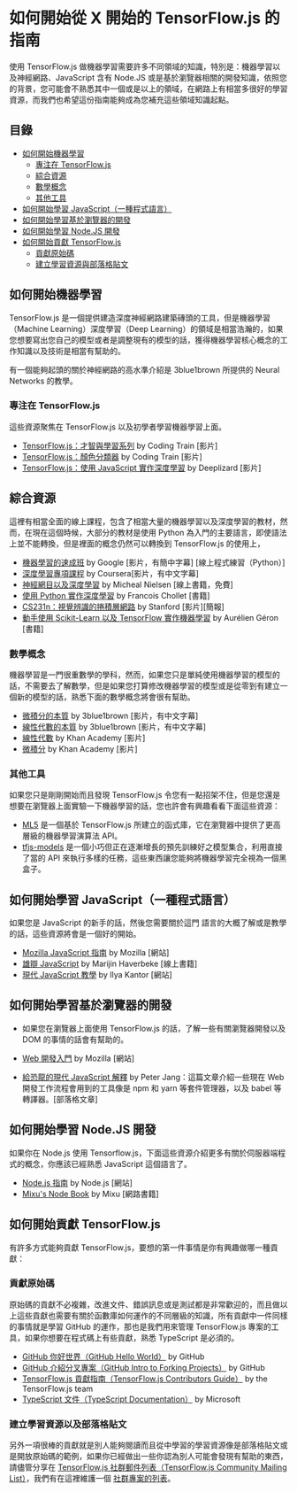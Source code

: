 # 如何開始從 X 開始的 TensorFlow.js 的指南

使用 TensorFlow.js 做機器學習需要許多不同領域的知識，特別是：機器學習以及神經網路、JavaScript 含有 Node.JS 或是基於瀏覽器相關的開發知識，依照您的背景，您可能會不熟悉其中一個或是以上的領域，在網路上有相當多很好的學習資源，而我們也希望這份指南能夠成為您補充這些領域知識起點。

## 目錄

* [如何開始機器學習](#如何開始**機器學習**)
  * [專注在 TensorFlow.js](#專注在-tensorflowjs)
  * [綜合資源](#綜合資源)
  * [數學概念](#數學概念)
  * [其他工具](#其他工具)
* [如何開始學習 JavaScript（一種程式語言）](#如何開始學習-javascript一種程式語言)
* [如何開始學習基於瀏覽器的開發](#如何開始學習基於瀏覽器的開發)
* [如何開始學習 Node.JS 開發](#如何開始學習-nodejs-開發)
* [如何開始貢獻 TensorFlow.js](#如何開始貢獻-tensorflowjs)
  * [貢獻原始碼](#貢獻原始碼)
  * [建立學習資源與部落格貼文](#建立學習資源以及部落格貼文)

## 如何開始**機器學習**

TensorFlow.js 是一個提供建造深度神經網路建築磚頭的工具，但是機器學習（Machine Learning）深度學習（Deep Learning）的領域是相當浩瀚的，如果您想要寫出您自己的模型或者是調整現有的模型的話，獲得機器學習核心概念的工作知識以及技術是相當有幫助的。

有一個能夠起頭的關於神經網路的高水準介紹是 3blue1brown 所提供的 Neural Networks 的教學。

### 專注在 TensorFlow.js

這些資源聚焦在 TensorFlow.js 以及初學者學習機器學習上面。

* [TensorFlow.js：才智與學習系列](https://www.youtube.com/playlist?list=PLRqwX-V7Uu6YIeVA3dNxbR9PYj4wV31oQ) by Coding Train [影片]
* [TensorFlow.js：顏色分類器](https://www.youtube.com/playlist?list=PLRqwX-V7Uu6bmMRCIoTi72aNWHo7epX4L) by Coding Train [影片]
* [TensorFlow.js：使用 JavaScript 實作深度學習](https://www.youtube.com/playlist?list=PLZbbT5o_s2xr83l8w44N_g3pygvajLrJ-) by Deeplizard [影片]

## 綜合資源

這裡有相當全面的線上課程，包含了相當大量的機器學習以及深度學習的教材，然而，在現在這個時候，大部分的教材是使用 Python 為入門的主要語言，即使語法上並不能轉換，但是裡面的概念仍然可以轉換到 TensorFlow.js 的使用上，

* [機器學習的速成班](https://developers.google.com/machine-learning/crash-course/ml-intro) by Google [影片，有簡中字幕] [線上程式練習（Python）]
* [深度學習專項課程](https://www.coursera.org/specializations/deep-learning) by Coursera[影片，有中文字幕]
* [神經網目以及深度學習](http://neuralnetworksanddeeplearning.com/) by Micheal Nielsen [線上書籍，免費]
* [使用 Python 實作深度學習](https://www.manning.com/books/deep-learning-with-python) by Francois Chollet [書籍]
* [CS231n：視覺辨識的捲積層網路](http://cs231n.stanford.edu/) by Stanford [影片][簡報]
* [動手使用 Scikit-Learn 以及 TensorFlow 實作機器學習](http://shop.oreilly.com/product/0636920052289.do) by  Aurélien Géron [書籍]

### 數學概念

機器學習是一門很重數學的學科，然而，如果您只是單純使用機器學習的模型的話，不需要去了解數學，但是如果您打算修改機器學習的模型或是從零到有建立一個新的模型的話，熟悉下面的數學概念將會很有幫助。

* [微積分的本質](https://www.youtube.com/playlist?list=PLZHQObOWTQDMsr9K-rj53DwVRMYO3t5Yr) by 3blue1brown [影片，有中文字幕]
* [線性代數的本質](https://www.youtube.com/playlist?list=PLZHQObOWTQDPD3MizzM2xVFitgF8hE_ab) by 3blue1brown [影片，有中文字幕]
* [線性代數](https://www.khanacademy.org/math/linear-algebra) by Khan Academy [影片]
* [微積分](https://www.khanacademy.org/math/calculus-home) by Khan Academy [影片]

### 其他工具

如果您只是剛剛開始而且發現 TensorFlow.js 令您有一點招架不住，但是您還是想要在瀏覽器上面實驗一下機器學習的話，您也許會有興趣看看下面這些資源：

* [ML5](https://ml5js.org/) 是一個基於 TensorFlow.js 所建立的函式庫，它在瀏覽器中提供了更高層級的機器學習演算法 API。
* [tfjs-models](https://github.com/tensorflow/tfjs-models) 是一個小巧但正在逐漸增長的預先訓練好之模型集合，利用直接了當的 API 來執行多樣的任務，這些東西讓您能夠將機器學習完全視為一個黑盒子。

## 如何開始學習 **JavaScript（一種程式語言）**

如果您是 JavaScript 的新手的話，然後您需要關於這門
語言的大概了解或是教學的話，這些資源將會是一個好的開始。

* [Mozilla JavaScript 指南](https://developer.mozilla.org/en-US/docs/Web/JavaScript) by Mozilla [網站]
* [雄辯 JavaScript](http://eloquentjavascript.net/) by Marijin Haverbeke [線上書籍]
* [現代 JavaScript 教學](https://javascript.info/) by Ilya Kantor [網站]

## 如何開始學習**基於瀏覽器的開發**

* 如果您在瀏覽器上面使用 TensorFlow.js 的話，了解一些有關瀏覽器開發以及 DOM 的事情的話會有幫助的。

* [Web 開發入門](https://developer.mozilla.org/en-US/docs/Learn/Getting_started_with_the_web) by Mozilla [網站]
* [給恐龍的現代 JavaScript 解釋](https://medium.com/the-node-js-collection/modern-javascript-explained-for-dinosaurs-f695e9747b70) by Peter Jang：這篇文章介紹一些現在 Web 開發工作流程會用到的工具像是 npm 和 yarn 等套件管理器，以及 babel 等轉譯器。[部落格文章]

## 如何開始學習 Node.JS 開發

如果你在 Node.js 使用 Tensorflow.js，下面這些資源介紹更多有關於伺服器端程式的概念，你應該已經熟悉 JavaScript 這個語言了。

* [Node.js 指南](https://nodejs.org/en/docs/guides/) by Node.js [網站]
* [Mixu's Node Book](http://book.mixu.net/node/single.html) by Mixu [網路書籍]

## 如何開始**貢獻 TensorFlow.js**

有許多方式能夠貢獻 TensorFlow.js，要想的第一件事情是你有興趣做哪一種貢獻：

### 貢獻原始碼

原始碼的貢獻不必複雜，改進文件、錯誤訊息或是測試都是非常歡迎的，而且做以上這些貢獻也需要有關於函數庫如何運作的不同層級的知識，所有貢獻中一件同樣的事情就是學習 GitHub 的運作，那也是我們用來管理 TensorFlow.js 專案的工具，如果你想要在程式碼上有些貢獻，熟悉 TypeScript 是必須的。

* [GitHub 你好世界（GitHub Hello World）](https://guides.github.com/activities/hello-world/) by GitHub
* [GitHub 介紹分叉專案（GitHub Intro to Forking Projects）](https://guides.github.com/activities/forking/) by GitHub
* [TensorFlow.js 貢獻指南（TensorFlow.js Contributors Guide）](https://github.com/tensorflow/tfjs/blob/master/CONTRIBUTING.md) by the TensorFlow.js team
* [TypeScript 文件（TypeScript Documentation）](https://www.typescriptlang.org/docs/home.html) by Microsoft

### 建立學習資源以及部落格貼文

另外一項很棒的貢獻就是別人能夠閱讀而且從中學習的學習資源像是部落格貼文或是開放原始碼的範例，如果你已經做出一些你認為別人可能會發現有幫助的東西，請儘管分享在 [TensorFlow.js 社群郵件列表（TensorFlow.js Community Mailing List）](https://groups.google.com/a/tensorflow.org/forum/#!forum/tfjs)，我們有在這裡維護一個 [社群專案的列表](https://github.com/tensorflow/tfjs/blob/master/GALLERY.md)。
